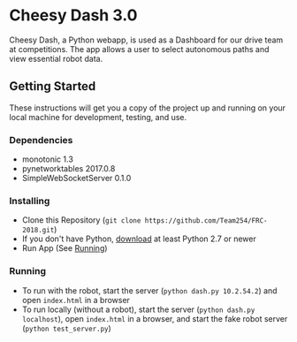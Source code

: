 # Cheesy Dash 3.0
Cheesy Dash, a Python webapp, is used as a Dashboard for our drive team at competitions. The app allows a user to select autonomous paths and view essential robot data.

## Getting Started
These instructions will get you a copy of the project up and running on your local machine for development, testing, and use.

### Dependencies
- monotonic 1.3
- pynetworktables 2017.0.8
- SimpleWebSocketServer 0.1.0

### Installing
- Clone this Repository (`git clone https://github.com/Team254/FRC-2018.git`)
- If you don't have Python, [download](https://www.python.org/downloads/) at least Python 2.7 or newer
- Run App (See [Running](https://github.com/Team254/FRC-2018#running))

### Running
- To run with the robot, start the server (`python dash.py 10.2.54.2`) and open `index.html` in a browser
- To run locally (without a robot), start the server (`python dash.py localhost`), open `index.html` in a browser, and start the fake robot server (`python test_server.py`)